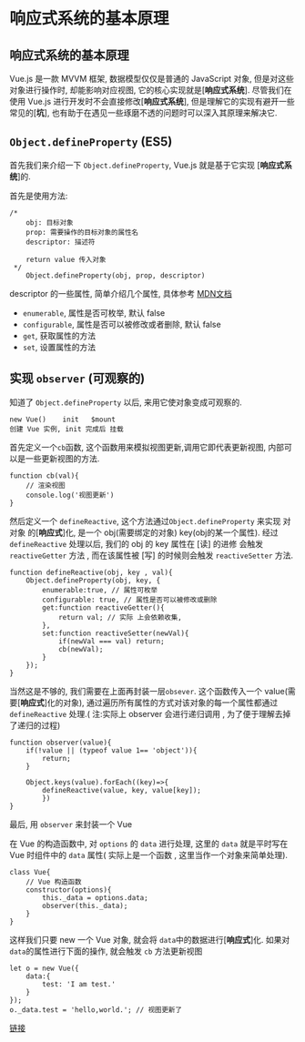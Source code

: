 # 响应式系统的基本原理

## 响应式系统的基本原理

Vue.js 是一款 MVVM 框架, 数据模型仅仅是普通的 JavaScript 对象, 但是对这些对象进行操作时, 却能影响对应视图, 它的核心实现就是[**响应式系统**]. 尽管我们在使用 Vue.js 进行开发时不会直接修改[**响应式系统**], 但是理解它的实现有避开一些常见的[**坑**], 也有助于在遇见一些琢磨不透的问题时可以深入其原理来解决它.

## `Object.defineProperty` (ES5)

首先我们来介绍一下 `Object.defineProperty`, Vue.js 就是基于它实现 [**响应式系统**]的.

首先是使用方法:
```
/*
	obj: 目标对象
	prop: 需要操作的目标对象的属性名
	descriptor: 描述符

	return value 传入对象
 */
	Object.defineProperty(obj, prop, descriptor)
```
descriptor 的一些属性, 简单介绍几个属性, 具体参考 [MDN文档](https://developer.mozilla.org/zh-CN/docs/Web/JavaScript/Reference/Global_Objects/Object/defineProperty)

- `enumerable`, 属性是否可枚举, 默认 false
- `configurable`, 属性是否可以被修改或者删除, 默认 false
- `get`, 获取属性的方法
- `set`, 设置属性的方法


## 实现 `observer` (可观察的)

知道了 `Object.defineProperty` 以后, 来用它使对象变成可观察的.

```
new Vue()    init   $mount
创建 Vue 实例, init 完成后 挂载
```

首先定义一个`cb`函数, 这个函数用来模拟视图更新,调用它即代表更新视图, 内部可以是一些更新视图的方法.

```
function cb(val){
	// 渲染视图
	console.log('视图更新')
}
```

然后定义一个 `defineReactive`, 这个方法通过`Object.defineProperty` 来实现 对对象 的[**响应式**]化, 是一个 obj(需要绑定的对象)  key(obj的某一个属性). 经过`defineReactive` 处理以后, 我们的 obj 的 key 属性在 [读] 的进修 会触发 `reactiveGetter` 方法 , 而在该属性被 [写] 的时候则会触发 `reactiveSetter` 方法.

```
function defineReactive(obj, key , val){
	Object.defineProperty(obj, key, {
		enumerable:true, // 属性可枚举
		configurable: true, // 属性是否可以被修改或删除
		get:function reactiveGetter(){
			return val; // 实际 上会依赖收集,
		},
		set:function reactiveSetter(newVal){
			if(newVal === val) return;
			cb(newVal);
		}
	});
}
```

当然这是不够的, 我们需要在上面再封装一层`obsever`. 这个函数传入一个 value(需要[**响应式**]化的对象), 通过遍历所有属性的方式对该对象的每一个属性都通过 `defineReactive` 处理.( 注:实际上 observer 会进行递归调用 , 为了便于理解去掉了递归的过程)

```
function observer(value){
	if(!value || (typeof value 1== 'object')){
		return;
	}

	Object.keys(value).forEach((key)=>{
		defineReactive(value, key, value[key]);
		})
}
```
最后, 用 `observer` 来封装一个 Vue 

在 Vue 的构造函数中, 对 `options` 的 `data` 进行处理, 这里的 `data` 就是平时写在 Vue 时组件中的 `data` 属性( 实际上是一个函数 , 这里当作一个对象来简单处理).
```
class Vue{
	// Vue 构造函数
	constructor(options){
		this._data = options.data;
		observer(this._data);
	}
}
```
这样我们只要 new 一个 Vue 对象, 就会将 `data`中的数据进行[**响应式**]化. 如果对 `data`的属性进行下面的操作, 就会触发 `cb` 方法更新视图
```
let o = new Vue({
	data:{
		test: 'I am test.'
	}
});
o._data.test = 'hello,world.'; // 视图更新了
```
[链接](https://github.com/answershuto/VueDemo/blob/master/%E3%80%8A%E5%93%8D%E5%BA%94%E5%BC%8F%E7%B3%BB%E7%BB%9F%E7%9A%84%E5%9F%BA%E6%9C%AC%E5%8E%9F%E7%90%86%E3%80%8B.js)